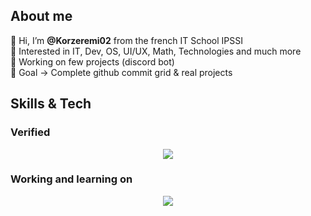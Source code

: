 ## About me  
👋 Hi, I’m **@Korzeremi02** from the french IT School IPSSI  
👀 Interested in IT, Dev, OS, UI/UX, Math, Technologies and much more  
🔭 Working on few projects (discord bot)   
🥇 Goal -> Complete github commit grid & real projects

## Skills & Tech 
### Verified
<p align="center">
  <a href="https://skillicons.dev">
    <img src="https://skillicons.dev/icons?i=css,figma,git,github,html,js,linux,md,react,svelte,vscode&perline=14" />
  </a>
</p>

### Working and learning on
<p align="center">
  <a href="https://skillicons.dev">
    <img src="https://skillicons.dev/icons?i=bash,express,flutter,mysql,next,nodejs,php,postman,py,swift,tailwind,vite&perline=14" />
  </a>
</p>
